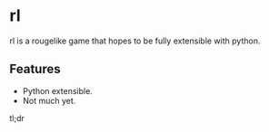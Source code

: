 # rl
rl is a rougelike game that hopes to be fully extensible with python.

## Features
  - Python extensible.  
  - Not much yet.  
  
tl;dr
